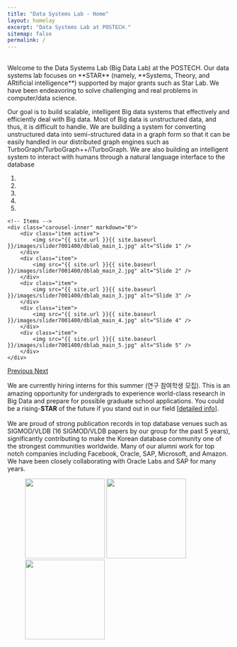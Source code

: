 ```yaml
---
title: "Data Systems Lab - Home"
layout: homelay
excerpt: "Data Systems Lab at POSTECH."
sitemap: false
permalink: /
---
```


<br>
Welcome to the Data Systems Lab (Big Data Lab) at the POSTECH. Our data systems lab focuses on **STAR** (namely, **Systems, Theory, and ARtificial intelligence**) supported by major grants such as Star Lab. We have been endeavoring to solve challenging and real problems in computer/data science.

Our goal is to build scalable, intelligent Big data systems that effectively and efficiently deal with Big data. Most of Big data is unstructured data, and thus, it is difficult to handle. We are building a system for converting unstructured data into semi-structured data in a graph form so that it can be easily handled in our distributed graph engines such as TurboGraph/TurboGraph++/iTurboGraph. We are also building an intelligent system to interact with humans through a natural language interface to the database

<div markdown="0" id="carousel" class="carousel slide" data-ride="carousel" data-interval="4000" data-pause="hover" >
    <!-- Menu -->
    <ol class="carousel-indicators">
        <li data-target="#carousel" data-slide-to="0" class="active"></li>
        <li data-target="#carousel" data-slide-to="1"></li>
        <li data-target="#carousel" data-slide-to="2"></li>
        <li data-target="#carousel" data-slide-to="3"></li>
        <li data-target="#carousel" data-slide-to="4"></li>
    </ol>

    <!-- Items -->
    <div class="carousel-inner" markdown="0">
        <div class="item active">
            <img src="{{ site.url }}{{ site.baseurl }}/images/slider7001400/dblab_main_1.jpg" alt="Slide 1" />
        </div>
        <div class="item">
            <img src="{{ site.url }}{{ site.baseurl }}/images/slider7001400/dblab_main_2.jpg" alt="Slide 2" />
        </div>
        <div class="item">
            <img src="{{ site.url }}{{ site.baseurl }}/images/slider7001400/dblab_main_3.jpg" alt="Slide 3" />
        </div>
        <div class="item">
            <img src="{{ site.url }}{{ site.baseurl }}/images/slider7001400/dblab_main_4.jpg" alt="Slide 4" />
        </div>
        <div class="item">
            <img src="{{ site.url }}{{ site.baseurl }}/images/slider7001400/dblab_main_5.jpg" alt="Slide 5" />
        </div>     
    </div>
  <a class="left carousel-control" href="#carousel" role="button" data-slide="prev">
    <span class="glyphicon glyphicon-chevron-left" aria-hidden="true"></span>
    <span class="sr-only">Previous</span>
  </a>
  <a class="right carousel-control" href="#carousel" role="button" data-slide="next">
    <span class="glyphicon glyphicon-chevron-right" aria-hidden="true"></span>
    <span class="sr-only">Next</span>
  </a>
</div>

We are currently hiring interns for this summer (연구 참여학생 모집). This is an amazing opportunity for undergrads to experience world-class research in Big Data and prepare for possible graduate school applications. You could be a rising-**STAR** of the future if you stand out in our field [<a href="https://drive.google.com/file/d/1Mhpu9nMHKJYhiadEpSzVg8lRjfTiXAOd/view?usp=sharing">detailed info</a>].
<br><br>
We are proud of strong publication records in top database venues such as SIGMOD/VLDB (16 SIGMOD/VLDB papers by our group for the past 5 years), significantly contributing to make the Korean database community one of the strongest communities worldwide. Many of our alumni work for top notch companies including Facebook, Oracle, SAP, Microsoft, and Amazon. We have been closely collaborating with Oracle Labs and SAP for many years.

<figure class="first">
  <img src="{{ site.url }}{{ site.baseurl }}/images/logopic/Logo_oracle.png" style="width: 180px; ">
  <img src="{{ site.url }}{{ site.baseurl }}/images/logopic/Logo_sap.png" style="width: 180px; ">
  <img src="{{ site.url }}{{ site.baseurl }}/images/logopic/Logo_samsung.png" style="width: 180px; ">
</figure>

<br/>
<br/>
